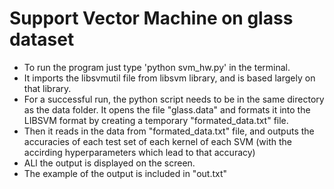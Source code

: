 # Support Vector Machine on glass dataset
- To run the program just type 'python svm_hw.py' in the terminal.
- It imports the libsvmutil file from libsvm library, and is based largely on that library.
- For a successful run, the python script needs to be in the same directory  as the data folder. It opens the file "glass.data" and formats it into the LIBSVM format by creating a temporary "formated_data.txt" file. 
- Then it reads in the data from "formated_data.txt" file, and outputs the  accuracies of each test set of each kernel of each SVM (with the accirding hyperparameters which lead to that accuracy)
- ALl the output is displayed on the screen.
- The example of the output is included in "out.txt"
